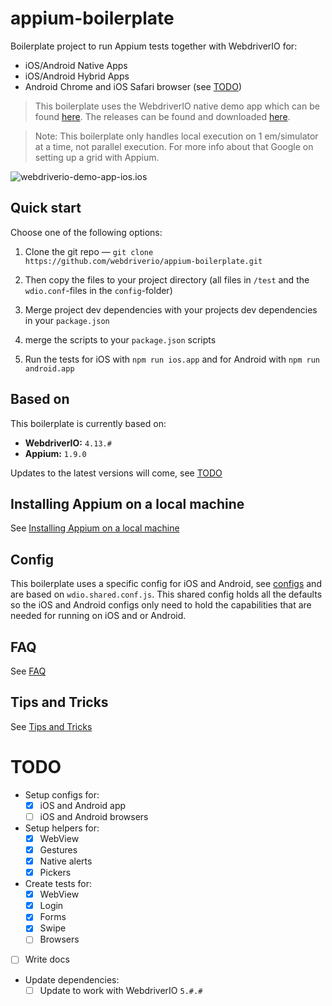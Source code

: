 # appium-boilerplate

Boilerplate project to run Appium tests together with WebdriverIO for:

- iOS/Android Native Apps
- iOS/Android Hybrid Apps
- Android Chrome and iOS Safari browser (see [TODO](./README.md##todo))

> This boilerplate uses the WebdriverIO native demo app which can be found [here](https://github.com/webdriverio/native-demo-app).
> The releases can be found and downloaded [here](https://github.com/webdriverio/native-demo-app/releases).

> Note:
> This boilerplate only handles local execution on 1 em/simulator at a time, not parallel execution. For more info about that Google on setting up a grid with Appium.


![webdriverio-demo-app-ios.ios](./docs/assets/appium-tests.gif)

## Quick start
Choose one of the following options:

1. Clone the git repo — `git clone https://github.com/webdriverio/appium-boilerplate.git`

2. Then copy the files to your project directory (all files in `/test` and the `wdio.conf`-files in the `config`-folder)

3. Merge project dev dependencies with your projects dev dependencies in your `package.json`

4. merge the scripts to your `package.json` scripts

5. Run the tests for iOS with `npm run ios.app` and for Android with `npm run android.app`

## Based on
This boilerplate is currently based on:
- **WebdriverIO:** `4.13.#`
- **Appium:** `1.9.0`

Updates to the latest versions will come, see [TODO](./README.md##todo)

## Installing Appium on a local machine
See [Installing Appium on a local machine](./docs/APPIUM.md)

## Config
This boilerplate uses a specific config for iOS and Android, see [configs](./config/) and are based on `wdio.shared.conf.js`.
This shared config holds all the defaults so the iOS and Android configs only need to hold the capabilities that are needed for running on iOS and or Android.

## FAQ
See [FAQ](./docs/FAQ.md)

## Tips and Tricks
See [Tips and Tricks](./docs/TIPS_TRICKS.md)


# TODO
- Setup configs for:
  - [x] iOS and Android app
  - [ ] iOS and Android browsers
- Setup helpers for:
  - [x] WebView
  - [x] Gestures
  - [x] Native alerts
  - [x] Pickers
- Create tests for:
  - [x] WebView
  - [x] Login
  - [x] Forms
  - [x] Swipe
  - [ ] Browsers
- [ ] Write docs
- Update dependencies:
  - [ ] Update to work with WebdriverIO `5.#.#`
